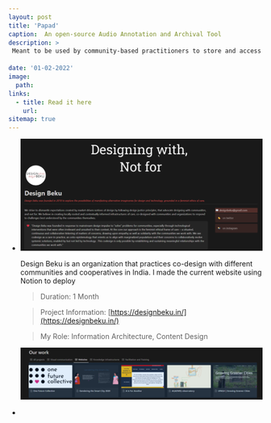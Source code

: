 ```yaml
---
layout: post
title: 'Papad'
caption:  An open-source Audio Annotation and Archival Tool
description: >
 Meant to be used by community-based practitioners to store and access knowledge bases. Originally designed to run on Raspberry Pis and over a community network set up in Tumkaru.
 
date: '01-02-2022'
image: 
  path:
links:
  - title: Read it here
    url: 
sitemap: true
---
```



-   ![image](assets/img/projects/2023-01-01-Design%20Beku%20Website/7fac2da6636dd8ba9827b15c94681f2a_MD5.png)
    
    Design Beku is an organization that practices co-design with different communities and cooperatives in India. I made the current website using Notion to deploy
    
    > Duration: 1 Month
    
    > Project Information: [https://designbeku.in/](https://designbeku.in/)
    
    > My Role: Information Architecture, Content Design
    
    ![image](assets/img/projects/2023-01-01-Design%20Beku%20Website/ab506e00a0b86b73cc9621feb06b0940_MD5.png)
    

+